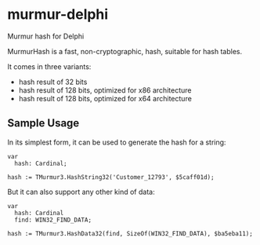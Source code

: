 # murmur-delphi
Murmur hash for Delphi

MurmurHash is a fast, non-cryptographic, hash, suitable for hash tables.

It comes in three variants:

- hash result of 32 bits
- hash result of 128 bits, optimized for x86 architecture
- hash result of 128 bits, optimized for x64 architecture


Sample Usage
----------------

In its simplest form, it can be used to generate the hash for a string:

    var 
      hash: Cardinal;

    hash := TMurmur3.HashString32('Customer_12793', $5caff01d);
      
But it can also support any other kind of data:

    var 
      hash: Cardinal
      find: WIN32_FIND_DATA;
      
    hash := TMurmur3.HashData32(find, SizeOf(WIN32_FIND_DATA), $ba5eba11);
    
    
